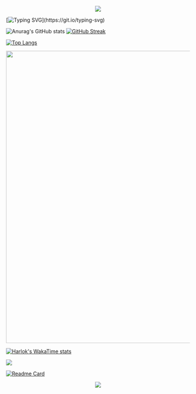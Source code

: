 <p align="center">
<img src="https://capsule-render.vercel.app/api?type=waving&color=timeGradient&height=300&&section=header&text=Hi%20There&fontSize=90&fontAlign=50&fontAlignY=30&desc=I%20am%20Eric%20Hu&descAlign=50&descSize=30&descAlignY=60&animation=twinkling" />
</p>

[![Typing SVG](https://readme-typing-svg.demolab.com?font=Fira+Code&size=30&pause=1000&center=true&vCenter=true&multiline=true&width=1000&height=100&lines=Welcome+to+my+Github+profile+page!;I+hope+you+would+like+my+projects!)](https://git.io/typing-svg)

![Anurag's GitHub stats](https://github-readme-stats.vercel.app/api?username=3b1b-sh&count_private=true&theme=buefy&show_icons=true&include_all_commits=true)  [![GitHub Streak](https://streak-stats.demolab.com?user=3b1b-sh&card_width=535)](https://git.io/streak-stats)


[![Top Langs](https://github-readme-stats.vercel.app/api/top-langs/?username=3b1b-sh&layout=donut)](https://github.com/3b1b-sh)

<img width="800" src="https://github-readme-activity-graph.vercel.app/graph?username=3b1b-sh&theme=github-compact&hide_border=true&area=true" />


[![Harlok's WakaTime stats](https://github-readme-stats.vercel.app/api/wakatime?username=Epiphany_Resolution)](https://github.com/anuraghazra/github-readme-stats)

                        

<img align="center" src="https://github-readme-stats.vercel.app/api/top-langs/?username=3b1b-sh&theme=transparent&hide_border=true&layout=donut-vertical&langs_count=6" />

[![Readme Card](https://github-readme-stats.vercel.app/api/pin/?username=3b1b-sh&repo=Project-Performance-Evaluation-of-Bandit-Algorithms&show_owner=true
)](https://github.com/3b1b-sh/Project-Performance-Evaluation-of-Bandit-Algorithms )                           


<p align="center">
<img src="https://capsule-render.vercel.app/api?type=waving&color=timeGradient&height=300&&section=footer&text=The%20End&fontSize=90&fontAlign=50&fontAlignY=70&desc=Hope%20%you%20have%20a%20nice%20day%20!&descAlign=50&descSize=30&descAlignY=40&animation=twinkling" />
</p>
